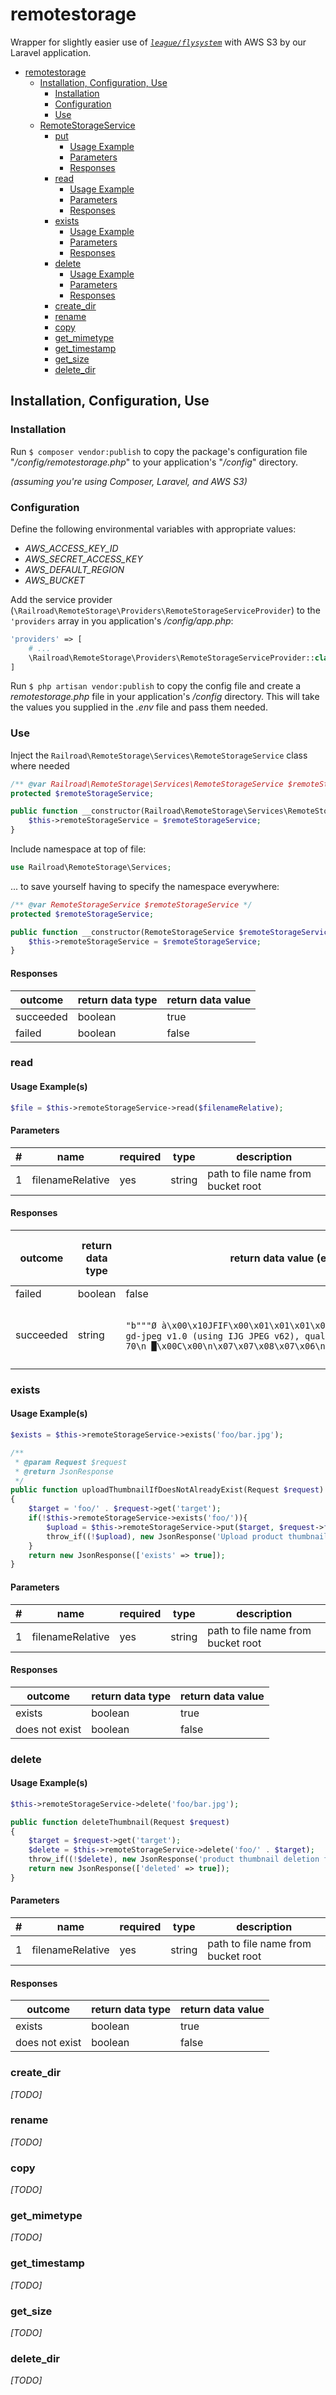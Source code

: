

remotestorage
==========================================

Wrapper for slightly easier use of [*`league/flysystem`*](https://github.com/thephpleague/flysystem) with AWS S3 by our Laravel application.

- [remotestorage](#remotestorage)
  * [Installation, Configuration, Use](#installation--configuration--use)
    + [Installation](#installation)
    + [Configuration](#configuration)
    + [Use](#use)
  * [RemoteStorageService](#remotestorageservice)
    + [put](#put)
      - [Usage Example](#usage-example)
      - [Parameters](#parameters)
      - [Responses](#responses)
    + [read](#read)
      - [Usage Example](#usage-example-1)
      - [Parameters](#parameters-1)
      - [Responses](#responses-1)
    + [exists](#exists)
      - [Usage Example](#usage-example-2)
      - [Parameters](#parameters-2)
      - [Responses](#responses-2)
    + [delete](#delete)
      - [Usage Example](#usage-example-3)
      - [Parameters](#parameters-3)
      - [Responses](#responses-3)
    + [create_dir](#create-dir)
    + [rename](#rename)
    + [copy](#copy)
    + [get_mimetype](#get-mimetype)
    + [get_timestamp](#get-timestamp)
    + [get_size](#get-size)
    + [delete_dir](#delete-dir)
  
<!-- ecotrust-canada.github.io/markdown-toc -->



Installation, Configuration, Use
--------------------------------





### Installation

Run `$ composer vendor:publish` to copy the package's configuration file "*/config/remotestorage.php*" to your application's "*/config*" directory.

*(assuming you're using Composer, Laravel, and AWS S3)*





### Configuration

Define the following environmental variables with appropriate values:

* *AWS_ACCESS_KEY_ID*
* *AWS_SECRET_ACCESS_KEY*
* *AWS_DEFAULT_REGION*
* *AWS_BUCKET*

Add the service provider (`\Railroad\RemoteStorage\Providers\RemoteStorageServiceProvider`) to the `'providers` array in you application's */config/app.php*:

```php
'providers' => [
    # ...
    \Railroad\RemoteStorage\Providers\RemoteStorageServiceProvider::class,
]
```

Run `$ php artisan vendor:publish` to copy the config file and create a *remotestorage.php* file in your application's */config* directory. This will take the values you supplied in the *.env* file and pass them needed.





### Use

Inject the `Railroad\RemoteStorage\Services\RemoteStorageService` class where needed

```php
/** @var Railroad\RemoteStorage\Services\RemoteStorageService $remoteStorageService */
protected $remoteStorageService;

public function __constructor(Railroad\RemoteStorage\Services\RemoteStorageService $remoteStorageService){
    $this->remoteStorageService = $remoteStorageService;
}
```

Include namespace at top of file:

```php
use Railroad\RemoteStorage\Services;
```

... to save yourself having to specify the namespace everywhere:

```php
/** @var RemoteStorageService $remoteStorageService */
protected $remoteStorageService;

public function __constructor(RemoteStorageService $remoteStorageService){
    $this->remoteStorageService = $remoteStorageService;
}
```


<!--
functionality described by tests:
--><!--
* put
* read
* exists
* delete
* create_dir
* rename
* copy
* get_mimetype
* get_timestamp
* get_size
* delete_dir
-->






RemoteStorageService
--------------------

All methods below are *public*.





### put

#### Usage Example(s)

```php
$upload = $this->remoteStorageService->put($filenameRelative, $filenameAbsolute);
```

```php
/** Upload product thumbnail on remote storage using remotestorage package.
 * Throw an error JSON response if the upload failed or return the uploaded thumbnail url.
 *
 * @param Request $request
 * @return JsonResponse
 */
public function uploadThumbnail(Request $request)
{
    $target = $request->get('target');
    $upload = $this->remoteStorageService->put($target, $request->file('file'));

    throw_if(
        (!$upload),
        new JsonResponse('Upload product thumbnail failed', 400)
    );

    return new JsonResponse(
        $this->remoteStorageService->url($target), 201
    );
}
```

#### Parameters

| # |  name             |  required |  type   |  description                    | 
|---|-------------------|-----------|---------|---------------------------------| 
| 1 |  filenameRelative |  yes      |  string |  name to save file as on remote | 
| 2 |  filenameAbsolute |  yes      |  string |  path to file to upload         | 

<!--
#, name, required, type, description
1, filenameRelative, yes, string, name to save file as on remote
2, filenameAbsolute, yes, string, path to file to upload
-->


#### Responses

| outcome    |  return data type |  return data value | 
|------------|-------------------|--------------------| 
| succeeded  |  boolean          |  true              | 
| failed     |  boolean          |  false             |  

<!--
outcome, return data type, return data value
succeeded , boolean , true 
failed , boolean , false 
-->






### read

#### Usage Example(s)

```php
$file = $this->remoteStorageService->read($filenameRelative);
```

#### Parameters

| #  |  name             |  required |  type    |  description                        | 
|----|-------------------|-----------|----------|-------------------------------------| 
| 1  |  filenameRelative |  yes      |  string  |  path to file name from bucket root | 
 
<!--
#, name, required, type, description
1 , filenameRelative, yes, string , path to file name from bucket root  
-->

#### Responses

| outcome   |  return data type |  return data value (example)                                                                                                                                                     |  notes about return data  | 
|-----------|-------------------|----------------------------------------------------------------------------------------------------------------------------------------------------------------------------------|---------------------------| 
| failed    |  boolean          |  false                                                                                                                                                                           |                           | 
| succeeded |  string           |  `"b"""Ø à\x00\x10JFIF\x00\x01\x01\x01\x00`\x00`\x00\x00 ■\x00;CREATOR: gd-jpeg v1.0 (using IJG JPEG v62), quality = 70\n █\x00C\x00\n\x07\x07\x08\x07\x06\n\x08\x08\x08\v\n\n"` |  Raw image data as string | 

<!--
outcome, return data type, return data value (example), notes about return data
failed, boolean, false, 
succeeded, string, `"b"""Ø à\x00\x10JFIF\x00\x01\x01\x01\x00`\x00`\x00\x00 ■\x00;CREATOR: gd-jpeg v1.0 (using IJG JPEG v62), quality = 70\n █\x00C\x00\n\x07\x07\x08\x07\x06\n\x08\x08\x08\v\n\n"`, Raw image data as string
-->






### exists

#### Usage Example(s)

```php
$exists = $this->remoteStorageService->exists('foo/bar.jpg');
```

```php
/** 
 * @param Request $request
 * @return JsonResponse
 */
public function uploadThumbnailIfDoesNotAlreadyExist(Request $request)
{
    $target = 'foo/' . $request->get('target');    
    if(!$this->remoteStorageService->exists('foo/')){
        $upload = $this->remoteStorageService->put($target, $request->file('file'));
        throw_if((!$upload), new JsonResponse('Upload product thumbnail failed', 400));
    }
    return new JsonResponse(['exists' => true]);
}
```

#### Parameters

| #  |  name             |  required |  type    |  description                        | 
|----|-------------------|-----------|----------|-------------------------------------| 
| 1  |  filenameRelative |  yes      |  string  |  path to file name from bucket root | 
 
<!--
#, name, required, type, description
1 , filenameRelative, yes, string , path to file name from bucket root
-->


#### Responses

| outcome        |  return data type |  return data value | 
|----------------|-------------------|--------------------| 
| exists         |  boolean          |  true              | 
| does not exist |  boolean          |  false             | 

<!--   
outcome, return data type, return data value
exists, boolean , true 
does not exist, boolean , false 
-->



### delete


#### Usage Example(s)

```php
$this->remoteStorageService->delete('foo/bar.jpg');
```

```php
public function deleteThumbnail(Request $request)
{
    $target = $request->get('target');    
    $delete = $this->remoteStorageService->delete('foo/' . $target);
    throw_if((!$delete), new JsonResponse('product thumbnail deletion failed', 400));
    return new JsonResponse(['deleted' => true]);
}
```

#### Parameters

| #  |  name             |  required |  type    |  description                        | 
|----|-------------------|-----------|----------|-------------------------------------| 
| 1  |  filenameRelative |  yes      |  string  |  path to file name from bucket root | 
 
<!--
#, name, required, type, description
1 , filenameRelative, yes, string , path to file name from bucket root
-->


#### Responses

| outcome        |  return data type |  return data value | 
|----------------|-------------------|--------------------| 
| exists         |  boolean          |  true              | 
| does not exist |  boolean          |  false             | 

<!--   
outcome, return data type, return data value
exists, boolean , true 
does not exist, boolean , false 
-->






### create_dir

*\[TODO\]*








### rename

*\[TODO\]*








### copy

*\[TODO\]*








### get_mimetype

*\[TODO\]*








### get_timestamp

*\[TODO\]*








### get_size

*\[TODO\]*








### delete_dir

*\[TODO\]*


